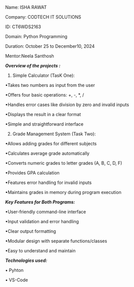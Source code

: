 Name: ISHA RAWAT

Company: CODTECH IT SOLUTIONS

ID: CT6WDS2163

Domain: Python Programming 

Duration: October 25 to December10, 2024

Mentor:Neela Santhosh 


***Overview of the projects :***

1) Simple Calculator (TasK One):
   
 •Takes two numbers as input from the user
 
 •Offers four basic operations: +, -, *, /
 
 •Handles error cases like division by zero and invalid inputs
 
 •Displays the result in a clear format
 
 •Simple and straightforward interface
 

2) Grade Management System (Task Two):
   
 •Allows adding grades for different subjects
 
 •Calculates average grade automatically
 
 •Converts numeric grades to letter grades (A, B, C, D, F)
 
 •Provides GPA calculation
 
 •Features error handling for invalid inputs
 
 •Maintains grades in memory during program execution
 

***Key Features for Both Programs:***

 •User-friendly command-line interface
 
 •Input validation and error handling
 
 •Clear output formatting
 
 •Modular design with separate functions/classes
 
 •Easy to understand and maintain
 

***Technologies used:***

 • Pyhton 
 
 • VS-Code
 


